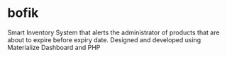 # bofik
Smart Inventory System that alerts the administrator of products that are about to expire before expiry date. Designed and developed using Materialize Dashboard and PHP
